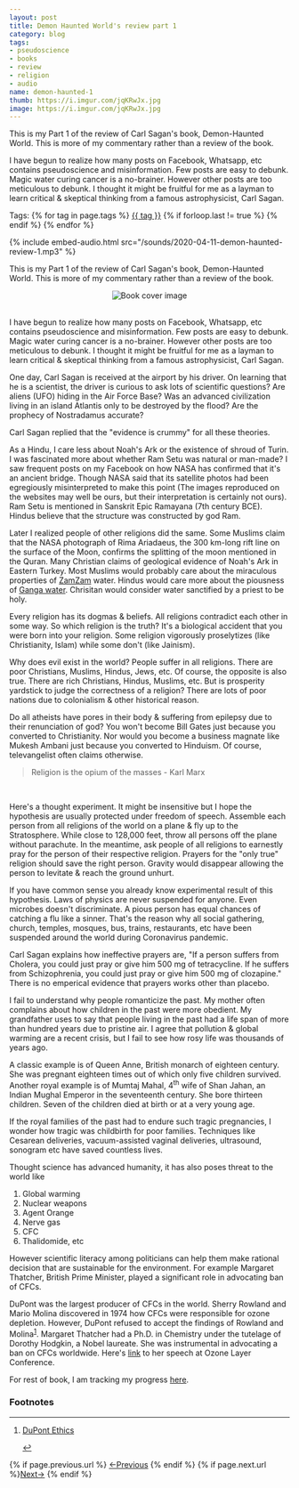 ```yaml
---
layout: post
title: Demon Haunted World's review part 1
category: blog
tags:
- pseudoscience
- books
- review
- religion
- audio
name: demon-haunted-1
thumb: https://i.imgur.com/jqKRwJx.jpg
image: https://i.imgur.com/jqKRwJx.jpg
---
```


<p>This is my Part 1 of the review of Carl Sagan's book, Demon-Haunted World. This is more of my commentary rather than a review of the book.</p>

I have begun to realize how many posts on Facebook, Whatsapp, etc contains pseudoscience and misinformation. Few posts are easy to debunk. Magic water curing cancer is a no-brainer. However other posts are too meticulous to debunk. I thought it might be fruitful for me as a layman to learn critical & skeptical thinking from a famous astrophysicist, Carl Sagan.<!-- truncate_here -->

<p>Tags: {% for tag in page.tags %} <a class="mytag" href="/tag/{{ tag }}" title="View posts tagged with &quot;{{ tag }}&quot;">{{ tag }}</a>  {% if forloop.last != true %} {% endif %} {% endfor %} </p>
{% include embed-audio.html src="/sounds/2020-04-11-demon-haunted-review-1.mp3" %}<br>

<!--begin_of_post -->

This is my Part 1 of the review of Carl Sagan's book, Demon-Haunted World. This is more of my commentary rather than a review of the book.

<center>
<img src="https://i.imgur.com/jqKRwJx.jpg" alt="Book cover image"/>
</center><br>

I have begun to realize how many posts on Facebook, Whatsapp, etc contains pseudoscience and misinformation. Few posts are easy to debunk. Magic water curing cancer is a no-brainer. However other posts are too meticulous to debunk. I thought it might be fruitful for me as a layman to learn critical & skeptical thinking from a famous astrophysicist, Carl Sagan.

One day, Carl Sagan is received at the airport by his driver. On learning that he is a scientist, the driver is curious to ask lots of scientific questions? Are aliens (UFO) hiding in the Air Force Base? Was an advanced civilization living in an island Atlantis only to be destroyed by the flood? Are the prophecy of Nostradamus accurate?

Carl Sagan replied that the "evidence is crummy" for all these theories.

As a Hindu, I care less about Noah's Ark or the existence of shroud of Turin. I was fascinated more about whether Ram Setu was natural or man-made? I saw frequent posts on my Facebook on how NASA has confirmed that it's an ancient bridge. Though NASA said that its satellite photos had been egregiously misinterpreted to make this point (The images reproduced on the websites may well be ours, but their interpretation is certainly not ours). Ram Setu is mentioned in Sanskrit Epic Ramayana (7th century BCE). Hindus believe that the structure was constructed by god Ram.

Later I realized people of other religions did the same. Some Muslims claim that the NASA photograph of Rima Ariadaeus, the 300 km-long rift line on the surface of the Moon, confirms the splitting of the moon mentioned in the Quran. Many Christian claims of geological evidence of Noah's Ark in Eastern Turkey. Most Muslims would probably care about the miraculous properties of [ZamZam](https://en.wikipedia.org/wiki/Zamzam_Well) water. Hindus would care more about the piousness of [Ganga water](https://en.wikipedia.org/wiki/Ganges). Chrisitan would consider water sanctified by a priest to be holy.

Every religion has its dogmas & beliefs. All religions contradict each other in some way. So which religion is the truth? It's a biological accident that you were born into your religion. Some religion vigorously proselytizes (like Christianity, Islam) while some don't (like Jainism).

Why does evil exist in the world? People suffer in all religions. There are poor Christians, Muslims, Hindus, Jews, etc. Of course, the opposite is also true. There are rich Christians, Hindus, Muslims, etc. But is prosperity yardstick to judge the correctness of a religion? There are lots of poor nations due to colonialism & other historical reason.

Do all atheists have pores in their body & suffering from epilepsy due to their renunciation of god? You won't become Bill Gates just because you converted to Christianity. Nor would you become a business magnate like Mukesh Ambani just because you converted to Hinduism. Of course, televangelist often claims otherwise.

<blockquote>
Religion is the opium of the masses - Karl Marx
</blockquote>
<br>

Here's a thought experiment. It might be insensitive but I hope the hypothesis are usually protected under freedom of speech. Assemble each person from all religions of the world on a plane & fly up to the Stratosphere. While close to 128,000 feet, throw all persons off the plane without parachute. In the meantime, ask people of all religions to earnestly pray for the person of their respective religion. Prayers for the "only true" religion should save the right person. Gravity would disappear allowing the person to levitate & reach the ground unhurt.

If you have common sense you already know experimental result of this hypothesis. Laws of physics are never suspended for anyone. Even microbes doesn't discriminate. A pious person has equal chances of catching a flu like a sinner. That's the reason why all social gathering, church, temples, mosques, bus, trains, restaurants, etc have been suspended around the world during Coronavirus pandemic.

Carl Sagan explains how ineffective prayers are, "If a person suffers from Cholera, you could just pray or give him 500 mg of tetracycline. If he suffers from Schizophrenia, you could just pray or give him 500 mg of clozapine." There is no emperical evidence that prayers works other than placebo.

I fail to understand why people romanticize the past. My mother often complains about how children in the past were more obedient. My grandfather uses to say that people living in the past had a life span of more than hundred years due to pristine air. I agree that pollution & global warming are a recent crisis, but I fail to see how rosy life was thousands of years ago.

A classic example is of Queen Anne, British monarch of eighteen century. She was pregnant eighteen times out of which only five children survived. Another royal example is of Mumtaj Mahal, 4<sup>th</sup> wife of Shan Jahan, an Indian Mughal Emperor in the seventeenth century. She bore thirteen children. Seven of the children died at birth or at a very young age.

If the royal families of the past had to endure such tragic pregnancies, I wonder how tragic was childbirth for poor families. Techniques like Cesarean deliveries, vacuum-assisted vaginal deliveries, ultrasound, sonogram etc have saved countless lives.

Thought science has advanced humanity, it has also poses threat to the world like

1. Global warming
2. Nuclear weapons
3. Agent Orange
4. Nerve gas
5. CFC
6. Thalidomide, etc

However scientific literacy among politicians can help them make rational decision that are sustainable for the environment. For example Margaret Thatcher, British Prime Minister, played a significant role in advocating ban of CFCs.

DuPont was the largest producer of CFCs in the world. Sherry Rowland and Mario Molina discovered in 1974 how CFCs were responsible for ozone depletion. However, DuPont refused to accept the findings of Rowland and Molina<sup><a href='#fn:1' rel='footnote'>1</a></sup>. Margaret Thatcher had a Ph.D. in Chemistry under the tutelage of Dorothy Hodgkin, a Nobel laureate. She was instrumental in advocating a ban on CFCs worldwide. Here's [link](https://www.margaretthatcher.org/document/108133) to her speech at Ozone Layer Conference.

For rest of book, I am tracking my progress <a href="{{ root_url }}/books" target="_blank">here</a>.

<!--end_of_post -->

<div class='footnotes'><h3>Footnotes</h3><hr />
  <ol>
       <li id='fn:1'>
         <p><a href="http://dust.ess.uci.edu/ppr/ppr_Smi98.pdf" target="_blank">DuPont Ethics</a></p>
         <a href='#fnref:1' rev='footnote'>&#8617;</a>
        </li>

  </ol>
</div>


<nav class="pagination clear" style="padding-bottom:20px;">
{% if page.previous.url %} <a class="prev-item" href="{{page.previous.url}}" title="Previous Post: {{page.previous.title}}">&larr;Previous</a>   {% endif %}  {% if page.next.url %}<a class="next-item" href="{{page.next.url}}" title="Next Post: {{page.next.title}}">Next&rarr;</a>         {% endif %}
</nav>
